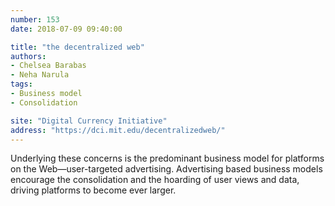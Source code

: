 ```yaml
---
number: 153
date: 2018-07-09 09:40:00

title: "the decentralized web"
authors:
- Chelsea Barabas
- Neha Narula
tags:
- Business model
- Consolidation

site: "Digital Currency Initiative"
address: "https://dci.mit.edu/decentralizedweb/"
---
```


Underlying these concerns is the predominant business model for platforms on the Web—user-targeted advertising. Advertising based business models encourage the consolidation and the hoarding of user views and data, driving platforms to become ever larger.
